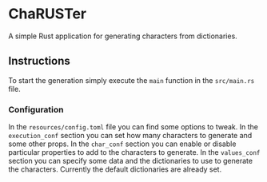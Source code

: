 # ChaRUSTer

A simple Rust application for generating characters from dictionaries.

## Instructions

To start the generation simply execute the `main` function in the `src/main.rs` file.

### Configuration

In the `resources/config.toml` file you can find some options to tweak.
In the `execution_conf` section you can set how many characters to generate and some other props.
In the `char_conf` section you can enable or disable particular properties to add to the characters to generate.
In the `values_conf` section you can specify some data and the dictionaries to use to generate the characters. Currently the default dictionaries are already set.
